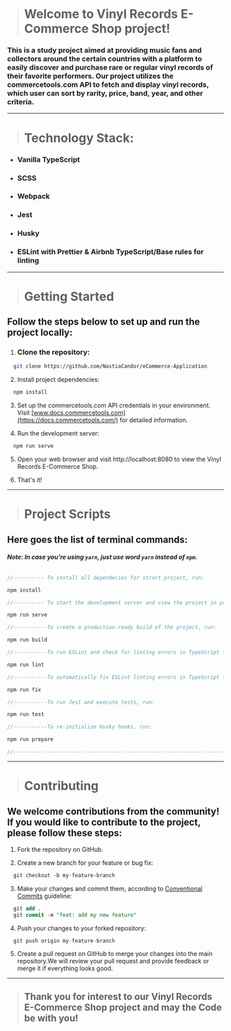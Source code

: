 > # Welcome to Vinyl Records E-Commerce Shop project! 
### This is a study project aimed at providing music fans and collectors around the certain countries with a platform to easily discover and purchase rare or regular vinyl records of their favorite performers. Our project utilizes the commercetools.com API to fetch and display vinyl records, which user can sort by rarity, price, band, year, and other criteria.  
___
> # Technology Stack:
- ### Vanilla TypeScript
- ### SCSS
- ### Webpack
- ### Jest
- ### Husky
- ### ESLint with Prettier & Airbnb TypeScript/Base rules for linting

___
> # Getting Started  

## Follow the steps below to set up and run the project locally:

1. ### Clone the repository:
```bash 
  git clone https://github.com/NastiaCandor/eCommerce-Application
```
2. Install project dependencies:
```bash
  npm install
```
3. Set up the commercetools.com API credentials in your environment. Visit [www.docs.commercetools.com](https://docs.commercetools.com/) for detailed information.

4. Run the development server:
```bash
  npm run serve
```
5. Open your web browser and visit http://localhost:8080 to view the Vinyl Records E-Commerce Shop.

6. That's it!
___
> # Project Scripts
## Here goes the list of terminal commands:

#### _Note: In case you're using `yarn`, just use word `yarn` instead of `npm`._

```js

//---------- To install all dependecies for strart project, run: 

npm install

//---------- To start the development server and view the project in your browser, run:

npm run serve 

//-----------To create a production-ready build of the project, run:

npm run build 

//-----------To run ESLint and check for linting errors in TypeScript files, run:

npm run lint

//-----------To automatically fix ESLint linting errors in TypeScript files, run:

npm run fix

//-----------To run Jest and execute tests, run:

npm run test

//-----------To re-initialize Husky hooks, run:

npm run prepare

//----------------------------------------------------------------------

```
___
> # Contributing
## We welcome contributions from the community! If you would like to contribute to the project, please follow these steps:

1. Fork the repository on GitHub.

2. Create a new branch for your feature or bug fix:
```css
  git checkout -b my-feature-branch
```
3. Make your changes and commit them, according to [Conventional Commits](https://www.conventionalcommits.org/en/v1.0.0/) guideline:
```sql
  git add .
  git commit -m "feat: add my new feature"
```
4. Push your changes to your forked repository:
```sql
  git push origin my-feature-branch
```
5. Create a pull request on GitHub to merge your changes into the main repository.We will review your pull request and provide feedback or merge it if everything looks good. 
___ 
> ## Thank you for interest to our Vinyl Records E-Commerce Shop project and may the Code be with you!
